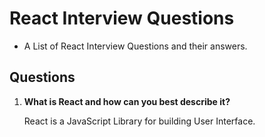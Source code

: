# React Interview Questions 
- A List of React Interview Questions and their answers. 

## Questions

1. **What is React and how can you best describe it?**
 
   React is a JavaScript Library for building User Interface.

